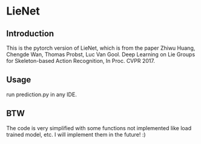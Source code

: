 # LieNet
## Introduction
This is the pytorch version of LieNet, which is from the paper Zhiwu Huang, Chengde Wan, Thomas Probst, Luc Van Gool. Deep Learning on Lie Groups for Skeleton-based Action Recognition, In Proc. CVPR 2017.
## Usage
run prediction.py in any IDE.
## BTW
The code is very simplified with some functions not implemented like load trained model, etc. I will implement them in the future! :)

